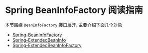 # Spring BeanInfoFactory 阅读指南
本节围绕 `BeanInfoFactory` 接口展开. 主要介绍下面几个对象

- [Spring-BeanInfoFactory](/docs/beans/BeanInfoFactory/Spring-BeanInfoFactory.md)
- [Spring-ExtendedBeanInfo](/docs/beans/BeanInfoFactory/Spring-ExtendedBeanInfo.md)
- [Spring-ExtendedBeanInfoFactory](/docs/beans/BeanInfoFactory/Spring-ExtendedBeanInfoFactory.md)